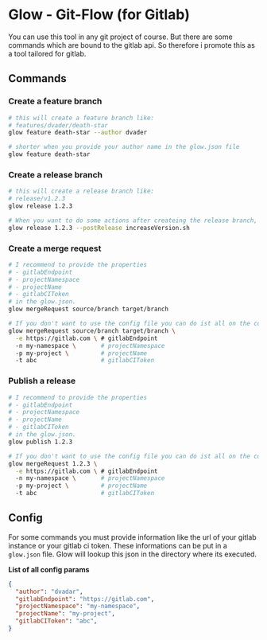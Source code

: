 # Glow - Git-Flow (for Gitlab)

You can use this tool in any git project of course. But there are some commands which are bound to the gitlab api. So therefore i promote this as a tool tailored for gitlab.

## Commands

### Create a feature branch

```bash
# this will create a feature branch like:
# features/dvader/death-star
glow feature death-star --author dvader

# shorter when you provide your author name in the glow.json file
glow feature death-star
```

### Create a release branch

```bash
# this will create a release branch like:
# release/v1.2.3
glow release 1.2.3

# When you want to do some actions after createing the release branch, for example to increase the version of your product, you can provide a post release script
glow release 1.2.3 --postRelease increaseVersion.sh
```

### Create a merge request

```bash
# I recommend to provide the properties
# - gitlabEndpoint
# - projectNamespace
# - projectName
# - gitlabCIToken
# in the glow.json.
glow mergeRequest source/branch target/branch

# If you don't want to use the config file you can do ist all on the command line:
glow mergeRequest source/branch target/branch \
  -e https://gitlab.com \ # gitlabEndpoint
  -n my-namespace \       # projectNamespace
  -p my-project \         # projectName
  -t abc                  # gitlabCIToken
```

### Publish a release

```bash
# I recommend to provide the properties
# - gitlabEndpoint
# - projectNamespace
# - projectName
# - gitlabCIToken
# in the glow.json.
glow publish 1.2.3

# If you don't want to use the config file you can do ist all on the command line:
glow mergeRequest 1.2.3 \
  -e https://gitlab.com \ # gitlabEndpoint
  -n my-namespace \       # projectNamespace
  -p my-project \         # projectName
  -t abc                  # gitlabCIToken
```

## Config

For some commands you must provide information like the url of your gitlab instance or your gitlab ci token. These informations can be put in a `glow.json` file. Glow will lookup this json in the directory where its executed.

**List of all config params**

```json
{
  "author": "dvadar",
  "gitlabEndpoint": "https://gitlab.com",
  "projectNamespace": "my-namespace",
  "projectName": "my-project",
  "gitlabCIToken": "abc",
}
```